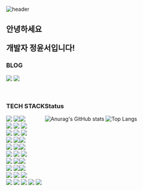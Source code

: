 <div class="readme">
 
![header](https://capsule-render.vercel.app/api?type=slice&color=FFFFFF&height=180&text=WELCOME&fontAlign=75&fontSize=60&animation=blinking)

 
<h2>안녕하세요<br>
 
 개발자 정윤서입니다!</h2>  

### BLOG

<a href="https://velog.io/@yoonddo"><img src="https://img.shields.io/badge/Velog-3DDC84?style=for-the-badge&logo=Blogger&logoColor=white"></a>
<a href="https://yoonddo.tistory.com"><img src="https://img.shields.io/badge/Tistory-orange?style=for-the-badge&logo=Blogger&logoColor=white"></a>

<br>

<!--

Here are some ideas to get you started:
✨
- 🔭 I’m currently working on ...
- 🌱 I’m currently learning ...
- 👯 I’m looking to collaborate on ...
- 🤔 I’m looking for help with ...
- 💬 Ask me about ...
- 📫 How to reach me: ...
- 😄 Pronouns: ...
- ⚡ Fun fact: ...
-->

<section style=" display:flex;">
 
<div>
 
 ### TECH STACK

<!-- Language -->
<img src="https://img.shields.io/badge/Language-%23121011?style=for-the-badge&">
<img src="https://img.shields.io/badge/java-%23ED8B00?style=for-the-badge&logo=openjdk&logoColor=white"><img src="https://img.shields.io/badge/8-515151?style=for-the-badge"><br>

<!-- Framework -->
<img src="https://img.shields.io/badge/Framework-%23121011?style=for-the-badge">
<img src="https://img.shields.io/badge/springboot-%6DB33F?style=for-the-badge&logo=springboot&logoColor=white">
<img src="https://img.shields.io/badge/spring-%236DB33F?style=for-the-badge&logo=spring&logoColor=white"><br>

<!-- Build -->
<img src="https://img.shields.io/badge/Build-%23121011?style=for-the-badge">
<img src="https://img.shields.io/badge/Gradle-02303A?style=for-the-badge&logo=Gradle&logoColor=white">
<img src="https://img.shields.io/badge/Apache%20Maven-C71A36?style=for-the-badge&logo=Apache%20Maven&logoColor=white"><br>

<!-- DB -->
<img src="https://img.shields.io/badge/Database-%23121011?style=for-the-badge">
<img src="https://img.shields.io/badge/mysql-%231287B1?style=for-the-badge&logo=mysql&logoColor=white"><img src="https://img.shields.io/badge/5.5-515151?style=for-the-badge"><br>

<!-- ORM -->
<img src="https://img.shields.io/badge/orm-%23121011?style=for-the-badge">
<img src="https://img.shields.io/badge/Hibernate-%23006f5c?style=for-the-badge&logo=Hibernate&logoColor=white"><img src="https://img.shields.io/badge/5.6.8-515151?style=for-the-badge"><br>

<!-- Sql Mapper -->
<img src="https://img.shields.io/badge/sqlmapper-%23121011?style=for-the-badge">
<img src="https://img.shields.io/badge/MyBatis-%23006f5c?style=for-the-badge&logo=mybatis&logoColor=white">
<img src="https://img.shields.io/badge/SpringJDBC-%23006f5c?style=for-the-badge&logo=jdbc&logoColor=white"><br>

<!-- Server -->
<img src="https://img.shields.io/badge/server-%23121011?style=for-the-badge">
<img src="https://img.shields.io/badge/apache%20tomcat-%23F8DC75.svg?style=for-the-badge&logo=apache-tomcat&logoColor=black"><img src="https://img.shields.io/badge/8.5.88-515151?style=for-the-badge"><br>

<!-- Infra -->
<img src="https://img.shields.io/badge/Infra-%23121011?style=for-the-badge">
<img src="https://img.shields.io/badge/AWS-%23FF9900?style=for-the-badge&logo=amazon-aws&logoColor=white"><img src="https://img.shields.io/badge/EC2,RDS-515151?style=for-the-badge"><br>

<!-- Tools -->
<img src="https://img.shields.io/badge/Tools-%23121011?style=for-the-badge">
<img src="https://img.shields.io/badge/IntelliJIDEA-%0f0f0f?style=for-the-badge&logo=intellij-idea&logoColor=white&color=838485">
<img src="https://img.shields.io/badge/Eclipse-%FE7A16?style=for-the-badge&logo=Eclipse&logoColor=white&color=%232C3454"><br>

<!-- Others -->
<img src="https://img.shields.io/badge/others-%23121011?style=for-the-badge">
<img src="https://img.shields.io/badge/html5-%23E34F26.svg?style=for-the-badge&logo=html5&logoColor=white">
<img src="https://img.shields.io/badge/css3-%231572B6.svg?style=for-the-badge&logo=css3&logoColor=white">
<img src="https://img.shields.io/badge/javascript-%23FF9A00?style=for-the-badge&logo=javascript&logoColor=white8">
<img src="https://img.shields.io/badge/jquery-%230769AD.svg?style=for-the-badge&logo=jquery&logoColor=white">

</div>

<!--
https://img.shields.io/badge/Eclipse-FE7A16.svg?style=for-the-badge&logo=Eclipse&logoColor=white
https://img.shields.io/badge/css3-%231572B6.svg?style=for-the-badge&logo=css3&logoColor=white
https://img.shields.io/badge/html5-%23E34F26.svg?style=for-the-badge&logo=html5&logoColor=white
https://img.shields.io/badge/javascript-%23323330.svg?style=for-the-badge&logo=javascript&logoColor=%23F7DF1E
https://img.shields.io/badge/jquery-%230769AD.svg?style=for-the-badge&logo=jquery&logoColor=white
https://img.shields.io/badge/python-3670A0?style=for-the-badge&logo=python&logoColor=ffdd54
https://img.shields.io/badge/Linux-FCC624?style=for-the-badge&logo=linux&logoColor=black
https://img.shields.io/badge/Ubuntu-E95420?style=for-the-badge&logo=ubuntu&logoColor=white
https://img.shields.io/badge/Hibernate-59666C?style=for-the-badge&logo=Hibernate&logoColor=white
![Jenkins](https://img.shields.io/badge/jenkins-%232C5263.svg?style=for-the-badge&logo=jenkins&logoColor=white)
![Nginx](https://img.shields.io/badge/nginx-%23009639.svg?style=for-the-badge&logo=nginx&logoColor=white)
-->
  
<div class="git">

### Status

![Anurag's GitHub stats](https://github-readme-stats.vercel.app/api?username=dev-yoonddo&show_icons=true&theme=merko)
![Top Langs](https://github-readme-stats.vercel.app/api/top-langs/?username=dev-yoonddo&layout=compact&theme=merko)

</div>

</section>

</div>
